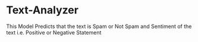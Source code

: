 # Text-Analyzer
This Model Predicts that the text is Spam or Not Spam and Sentiment of the text i.e. Positive or Negative Statement
